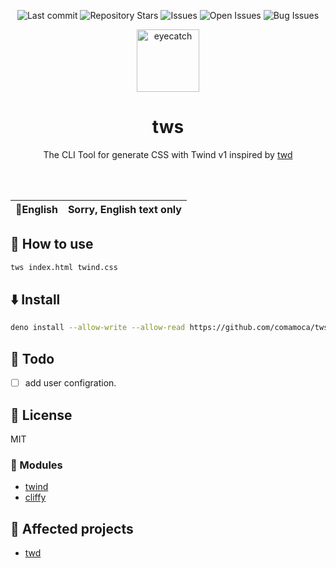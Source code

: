 <div align="center">

![Last commit](https://img.shields.io/github/last-commit/Comamoca/tws?style=flat-square)
![Repository Stars](https://img.shields.io/github/stars/Comamoca/tws?style=flat-square)
![Issues](https://img.shields.io/github/issues/Comamoca/tws?style=flat-square)
![Open Issues](https://img.shields.io/github/issues-raw/Comamoca/tws?style=flat-square)
![Bug Issues](https://img.shields.io/github/issues/Comamoca/tws/bug?style=flat-square)

<img src="https://emoji2svg.deno.dev/api/🦊" alt="eyecatch" height="100">

# tws

The CLI Tool for generate CSS with Twind v1 inspired by [twd](https://github.com/kt3k/twd)

<br>
<br>


</div>

<table>
  <thead>
    <tr>
      <th style="text-align:center">🍔English</th>
      <th style="text-align:center">Sorry, English text only</th>
    </tr>
  </thead>
</table>

<div align="center">

</div>

## 🚀 How to use

```sh
tws index.html twind.css
```

## ⬇️  Install

```sh
deno install --allow-write --allow-read https://github.com/comamoca/tws/blob/main/tws.ts
```

## 📝 Todo

- [ ] add user configration.

## 📜 License

MIT

### 🧩 Modules

- [twind](https://twind.style/)
- [cliffy](https://github.com/c4spar/deno-cliffy)


## 👏 Affected projects

- [twd](https://github.com/kt3k/twd)
